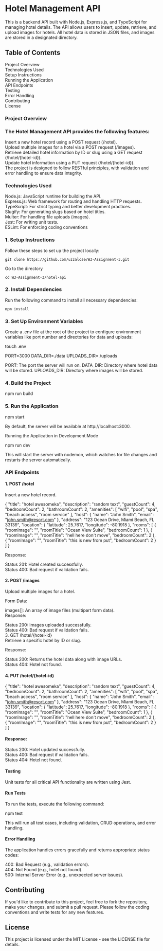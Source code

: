 # Hotel Management API  
This is a backend API built with Node.js, Express.js, and TypeScript for managing hotel details. The API allows users to insert, update, retrieve, and upload images for hotels. All hotel data is stored in JSON files, and images are stored in a designated directory.


## Table of Contents  
Project Overview  
Technologies Used  
Setup Instructions  
Running the Application  
API Endpoints  
Testing  
Error Handling  
Contributing  
License  


### Project Overview  
### The Hotel Management API provides the following features:  

Insert a new hotel record using a POST request (/hotel).  
Upload multiple images for a hotel via a POST request (/images).  
Retrieve detailed hotel information by ID or slug using a GET request (/hotel/{hotel-id}).  
Update hotel information using a PUT request (/hotel/{hotel-id}).  
The project is designed to follow RESTful principles, with validation and error handling to ensure data integrity.  

### Technologies Used  
Node.js: JavaScript runtime for building the API.  
Express.js: Web framework for routing and handling HTTP requests.  
TypeScript: For strict typing and better development practices.  
Slugify: For generating slugs based on hotel titles.  
Multer: For handling file uploads (images).  
Jest: For writing unit tests.  
ESLint: For enforcing coding conventions  


### 1. Setup Instructions  
Follow these steps to set up the project locally:

```
git clone https://github.com/uzzalcse/W3-Assignment-3.git

```

Go to the directory
```
cd W3-Assignment-3/hotel-api
```

### 2. Install Dependencies

Run the following command to install all necessary dependencies:  
```
npm install

```
### 3. Set Up Environment Variables  
Create a .env file at the root of the project to configure environment variables like port number and directories for data and uploads:

touch .env

PORT=3000
DATA_DIR=./data
UPLOADS_DIR=./uploads


PORT: The port the server will run on.
DATA_DIR: Directory where hotel data will be stored.
UPLOADS_DIR: Directory where images will be stored.


### 4. Build the Project  

   npm run build


### 5. Run the Application  

   npm start

By default, the server will be available at http://localhost:3000.  

Running the Application in Development Mode  

npm run dev


This will start the server with nodemon, which watches for file changes and restarts the server automatically.  

### API Endpoints  
#### 1. POST /hotel 
Insert a new hotel record.

{
  "title": "hotel awesomeka",
  "description": "random text",
  "guestCount": 4,
  "bedroomCount": 2,
  "bathroomCount": 2,
  "amenities": [
    "wifi",
    "pool",
    "spa",
    "beach access",
    "room service"
  ],
  "host": {
    "name": "John Smith",
    "email": "john.smith@resort.com"
  },
  "address": "123 Ocean Drive, Miami Beach, FL 33139",
  "location": {
    "latitude": 25.7617,
    "longitude": -80.1918
  },
  "rooms": [
    {
      "roomImage": "",
      "roomTitle": "Ocean View Suite",
      "bedroomCount": 1
    },
    {
      "roomImage": "",
      "roomTitle": "hell here don't move",
      "bedroomCount": 2
    },
        {
      "roomImage": "",
      "roomTitle": "this is new from put",
      "bedroomCount": 2
    }
  ]
}  


Response:  

Status 201: Hotel created successfully.  
Status 400: Bad request if validation fails.  

#### 2. POST /images  
Upload multiple images for a hotel.  

Form Data:  

images[]: An array of image files (multipart form data).  
Response:  

Status 200: Images uploaded successfully.  
Status 400: Bad request if validation fails.  
3. GET /hotel/{hotel-id}  
Retrieve a specific hotel by ID or slug.  

Response:  

Status 200: Returns the hotel data along with image URLs.  
Status 404: Hotel not found.  


#### 4. PUT /hotel/{hotel-id}    

 {
  "title": "hotel awesomeka",
  "description": "random text",
  "guestCount": 4,
  "bedroomCount": 2,
  "bathroomCount": 2,
  "amenities": [
    "wifi",
    "pool",
    "spa",
    "beach access",
    "room service"
  ],
  "host": {
    "name": "John Smith",
    "email": "john.smith@resort.com"
  },
  "address": "123 Ocean Drive, Miami Beach, FL 33139",
  "location": {
    "latitude": 25.7617,
    "longitude": -80.1918
  },
  "rooms": [
    {
      "roomImage": "",
      "roomTitle": "Ocean View Suite",
      "bedroomCount": 1
    },
    {
      "roomImage": "",
      "roomTitle": "hell here don't move",
      "bedroomCount": 2
    },
        {
      "roomImage": "",
      "roomTitle": "this is new from put",
      "bedroomCount": 2
    }
  ]
}  

#### Response:  

Status 200: Hotel updated successfully.  
Status 400: Bad request if validation fails.  
Status 404: Hotel not found.  

#### Testing  
Unit tests for all critical API functionality are written using Jest.  

#### Run Tests  
To run the tests, execute the following command:  

npm test  

This will run all test cases, including validation, CRUD operations, and error handling.  

#### Error Handling  
The application handles errors gracefully and returns appropriate status codes:  

400: Bad Request (e.g., validation errors).  
404: Not Found (e.g., hotel not found).  
500: Internal Server Error (e.g., unexpected server issues).  

## Contributing  
If you'd like to contribute to this project, feel free to fork the repository, make your changes, and submit a pull request. Please follow the coding conventions and write tests for any new features.

## License
This project is licensed under the MIT License - see the LICENSE file for details.
